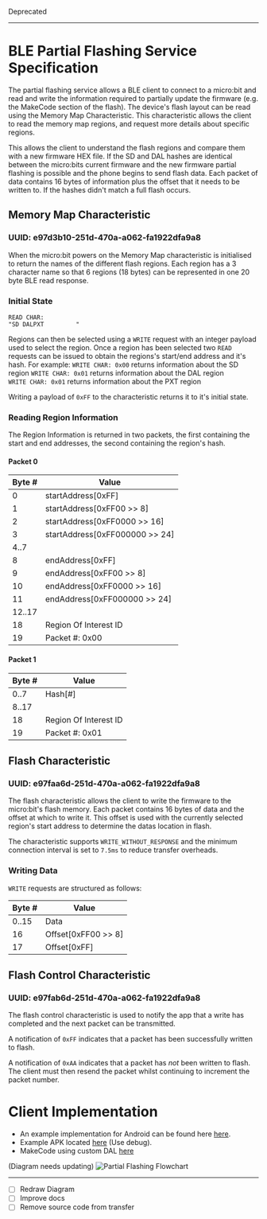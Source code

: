 Deprecated

-----------

# BLE Partial Flashing Service Specification
The partial flashing service allows a BLE client to connect to a micro:bit and read and write the information required to partially update the firmware (e.g. the MakeCode section of the flash).
The device's flash layout can be read using the Memory Map Characteristic. This characteristic allows the client to read the memory map regions, and request more details about specific regions.

This allows the client to understand the flash regions and compare them with a new firmware HEX file. If the SD and DAL hashes are identical between the micro:bits current firmware and the new firmware partial flashing is possible and the phone begins to send flash data. Each packet of data contains 16 bytes of information plus the offset that it needs to be written to. If the hashes didn't match a full flash occurs.

## Memory Map Characteristic
### UUID: e97d3b10-251d-470a-a062-fa1922dfa9a8
When the micro:bit powers on the Memory Map characteristic is initialised to return the names of the different flash regions. Each region has a 3 character name so that 6 regions (18 bytes) can be represented in one 20 byte BLE read response.

### Initial State
```
READ CHAR:
"SD DALPXT         "
```

Regions can then be selected using a `WRITE` request with an integer payload used to select the region. Once a region has been selected two `READ` requests can be issued to obtain the regions's start/end address and it's hash.
For example:
`WRITE CHAR: 0x00` returns information about the SD region
`WRITE CHAR: 0x01` returns information about the DAL region     
`WRITE CHAR: 0x01` returns information about the PXT region

Writing a payload of `0xFF` to the characteristic returns it to it's initial state.

### Reading Region Information
The Region Information is returned in two packets, the first containing the start and end addresses, the second containing the region's hash.
#### Packet 0
| Byte #  |  Value |
|---|---|
| 0 |  startAddress[0xFF] |
| 1 |  startAddress[0xFF00 >> 8] |
| 2 |  startAddress[0xFF0000 >> 16] |
| 3 |  startAddress[0xFF000000 >> 24] |
| 4..7 |  |
| 8 |  endAddress[0xFF] |
| 9 |  endAddress[0xFF00 >> 8] |
| 10 | endAddress[0xFF0000 >> 16] |
| 11 | endAddress[0xFF000000 >> 24] |
| 12..17 |   |
| 18 | Region Of Interest ID  |
| 19 |  Packet #: 0x00 |

#### Packet 1
| Byte #  |  Value |
|---|---|
| 0..7 |  Hash[#]
|8..17 | |
| 18 | Region Of Interest ID  |
| 19 |  Packet #: 0x01 |

## Flash Characteristic
### UUID: e97faa6d-251d-470a-a062-fa1922dfa9a8
The flash characteristic allows the client to write the firmware to the micro:bit's flash memory. Each packet contains 16 bytes of data and the offset at which to write it. This offset is used with the currently selected region's start address to determine the datas location in flash.

The characteristic supports `WRITE_WITHOUT_RESPONSE` and the minimum connection interval is set to `7.5ms` to reduce transfer overheads.

### Writing Data
`WRITE` requests are structured as follows:

| Byte # | Value |
|---|---|
|0..15| Data |
|16 | Offset[0xFF00 >> 8] |
| 17 | Offset[0xFF] |

## Flash Control Characteristic
### UUID: e97fab6d-251d-470a-a062-fa1922dfa9a8
The flash control characteristic is used to notify the app that a write has completed and the next packet can be transmitted.

A notification of `0xFF` indicates that a packet has been successfully written to flash.

A notification of `0xAA` indicates that a packet has _not_ been written to flash.
The client must then resend the packet whilst continuing to increment the packet number.

# Client Implementation
- An example implementation for Android can be found here [here](https://github.com/microbit-sam/microbit-android/blob/partial-flash/app/src/main/java/com/samsung/microbit/service/PartialFlashService.java).
- Example APK located [here](https://github.com/microbit-sam/microbit-android/blob/partial-flash/app/build/outputs/apk/) (Use debug).
- MakeCode using custom DAL [here](https://makecode.microbit.org/app/99df2005db364de096fa8f5769b171d3586ea9a0-569874149a)

(Diagram needs updating)
![Partial Flashing Flowchart](pfs.png "Partial Flashing Flow")

---
- [ ] Redraw Diagram
- [ ] Improve docs
- [ ] Remove source code from transfer
